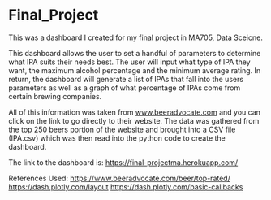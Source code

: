 # Final_Project

This was a dashboard I created for my final project in MA705, Data Sceicne. 

This dashboard allows the user to set a handful of parameters to determine what IPA suits their needs best. The user will input what type of IPA they want, the maximum alcohol percentage and the minimum average rating. In return, the dashboard will generate a list of IPAs that fall into the users parameters as well as a graph of what percentage of IPAs come from certain brewing companies. 

All of this information was taken from www.beeradvocate.com and you can click on the link to go directly to their website. The data was gathered from the top 250 beers portion of the website and brought into a CSV file (IPA.csv) which was then read into the python code to create the dashboard. 

The link to the dashboard is: https://final-projectma.herokuapp.com/

References Used:
https://www.beeradvocate.com/beer/top-rated/
https://dash.plotly.com/layout
https://dash.plotly.com/basic-callbacks
